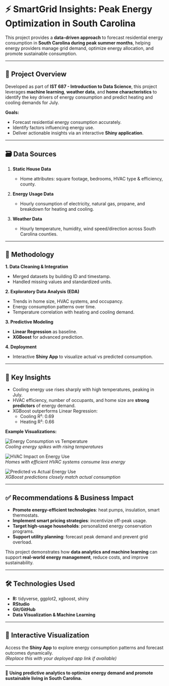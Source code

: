 # ⚡ SmartGrid Insights: Peak Energy Optimization in South Carolina

This project provides a **data-driven approach** to forecast residential energy consumption in **South Carolina during peak summer months**, helping energy providers manage grid demand, optimize energy allocation, and promote sustainable consumption.

---

## 📌 Project Overview

Developed as part of **IST 687 - Introduction to Data Science**, this project leverages **machine learning**, **weather data**, and **home characteristics** to identify the key drivers of energy consumption and predict heating and cooling demands for July.  

**Goals:**
- Forecast residential energy consumption accurately.
- Identify factors influencing energy use.
- Deliver actionable insights via an interactive **Shiny application**.

---

## 🗃️ Data Sources

1. **Static House Data**
   - Home attributes: square footage, bedrooms, HVAC type & efficiency, county.
   
2. **Energy Usage Data**
   - Hourly consumption of electricity, natural gas, propane, and breakdown for heating and cooling.

3. **Weather Data**
   - Hourly temperature, humidity, wind speed/direction across South Carolina counties.

---

## 🧪 Methodology

**1. Data Cleaning & Integration**
- Merged datasets by building ID and timestamp.
- Handled missing values and standardized units.

**2. Exploratory Data Analysis (EDA)**
- Trends in home size, HVAC systems, and occupancy.
- Energy consumption patterns over time.
- Temperature correlation with heating and cooling demand.

**3. Predictive Modeling**
- **Linear Regression** as baseline.
- **XGBoost** for advanced prediction.

**4. Deployment**
- Interactive **Shiny App** to visualize actual vs predicted consumption.

---

## 🧠 Key Insights

- Cooling energy use rises sharply with high temperatures, peaking in July.  
- HVAC efficiency, number of occupants, and home size are **strong predictors** of energy demand.  
- XGBoost outperforms Linear Regression:
  - Cooling R²: 0.69  
  - Heating R²: 0.66  

**Example Visualizations:**  

![Energy Consumption vs Temperature](Files/Energy_vs_Temperature.png)  
*Cooling energy spikes with rising temperatures*  

![HVAC Impact on Energy Use](Files/HVAC_Impact.png)  
*Homes with efficient HVAC systems consume less energy*  

![Predicted vs Actual Energy Use](Files/Predicted_vs_Actual.png)  
*XGBoost predictions closely match actual consumption*  

---

## ✅ Recommendations & Business Impact

- **Promote energy-efficient technologies**: heat pumps, insulation, smart thermostats.  
- **Implement smart pricing strategies**: incentivize off-peak usage.  
- **Target high-usage households**: personalized energy conservation programs.  
- **Support utility planning**: forecast peak demand and prevent grid overload.  

This project demonstrates how **data analytics and machine learning** can support **real-world energy management**, reduce costs, and improve sustainability.

---

## 🛠️ Technologies Used

- **R:** tidyverse, ggplot2, xgboost, shiny  
- **RStudio**  
- **Git/GitHub**  
- **Data Visualization & Machine Learning**  

---

## 🚀 Interactive Visualization

Access the **Shiny App** to explore energy consumption patterns and forecast outcomes dynamically.  
*(Replace this with your deployed app link if available)*

---

🌱 **Using predictive analytics to optimize energy demand and promote sustainable living in South Carolina.**
